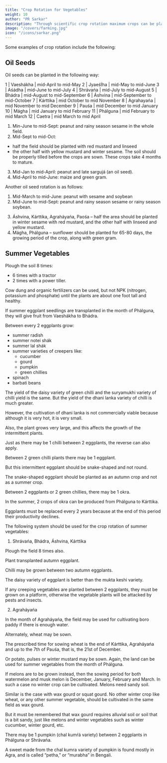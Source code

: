 ```yaml
---
title: "Crop Rotation for Vegetables"
weight: 10
author: "PR Sarkar"
description: "Through scientific crop rotation maximum crops can be planted in the minimum period of time and maximum crops can be planted in the minimum space"
image: "/covers/farming.jpg"
icon: "/icons/sarkar.png"
---
```




Some examples of crop rotation include the following:

## Oil Seeds

Oil seeds can be planted in the following way:


1 | Vaeshákha | mid-April to mid-May
2 | Jyaeśt́ha  | mid-May to mid-June
3 | Aśádha | mid-June to mid-July
4 | Shrávańa | mid-July to mid-August
5 | Bhádra | mid-August to mid-September
6 | Áshvina | mid-September to mid-October
7 | Kárttika |  mid October to mid November
8 | Agrahayańa | mid November to mid December
9 | Pauśa | mid December to mid January
10 | Mágha | mid January to mid February
11 | Phálguna | mid February to mid March
12 | Caetra | mid March to mid April


1. <!-- Aśáŕha, Shrávańa and Bhádra --> Min-June to mid-Sept: peanut and rainy season sesame in the whole field.
2. <!-- Áshvina --> Mid-Sept to mid-Oct:
- half the field should be planted with red mustard and linseed
- the other half with yellow mustard and winter sesame. 
The soil should be properly tilled before the crops are sown. These crops take 4 months to mature.
3. <!-- Mágha, Phálguna, Caetra --> Mid-Jan to mid-April: peanut and late sargujá (an oil seed).
4. Mid-April to mid-June: <!-- Vaeshákha, Jyaeśt́ha – --> maize and green gram.

Another oil seed rotation is as follows:

1. Mid-March to <!--  Caetra, Vaeshákha, Jyaeśt́ha --> mid-June: peanut with sesame and soybean
2. Mid-June to mid-Sept<!--  Aśáŕha, Shrávańa, Bhádra -->: peanut and rainy season sesame or rainy season soybean.
3) Áshvina, Kárttika, Agraháyańa, Paośa – half the area should be planted in winter sesame with red mustard, and the other half with linseed and yellow mustard.
4) Mágha, Phálguna – sunflower should be planted for 65-80 days, the growing period of the crop, along with green gram.




## Summer Vegetables

Plough the soil 8 times:
- 6 times with a tractor
- 2 times with a power tiller. 

Cow dung and organic fertilizers can be used, but not NPK (nitrogen, potassium and phosphate) until the plants are about one foot tall and healthy.

If summer eggplant seedlings are transplanted in the month of Phálguna, they will give fruit from Vaeshákha to Bhádra. 

Between every 2 eggplants grow:
- summer radish
- summer notei shák
- summer lal shák
- summer varieties of creepers like:
  - cucumber
  - gourd
  - pumpkin
  - green chillies
- spinach
- barbati beans

The yield of the daisy variety of green chilli and the suryamukhi variety of chilli yield is the same. But the yield of the dhani lanka variety of chilli is much greater. 

However, the cultivation of dhani lanka is not commercially viable because although it is very hot, it is very small. 

Also, the plant grows very large, and this affects the growth of the intermittent plants.

Just as there may be 1 chilli between 2 eggplants, the reverse can also apply.

Between 2 green chilli plants there may be 1 eggplant. 

But this intermittent eggplant should be snake-shaped and not round. 

The snake-shaped eggplant should be planted as an autumn crop and not as a summer crop. 

Between 2 eggplants or 2 green chillies, there may be 1 okra. 

In the summer, 2 crops of okra can be produced from Phálguna to Kárttika. 

Eggplants must be replaced every 2 years because at the end of this period their productivity declines.

The following system should be used for the crop rotation of summer vegetables:

1. Shrávańa, Bhádra, Áshvina, Kárttika

Plough the field 8 times also. 

Plant transplanted autumn eggplant. 

Chilli may be grown between two autumn eggplants. 

The daisy variety of eggplant is better than the mukta keshi variety. 

If any creeping vegetables are planted between 2 eggplants, they must be grown on a platform, otherwise the vegetable plants will be attacked by pests and insects.


2. Agraháyańa

In the month of Agraháyańa, the field may be used for cultivating boro paddy if there is enough water. 

Alternately, wheat may be sown. 

The prescribed time for sowing wheat is the end of Kárttika, Agraháyańa and up to the 7th of Pauśa, that is, the 21st of December. 

Or potato, pulses or winter mustard may be sown. Again, the land can be used for summer vegetables from the month of Phálguna.

If melons are to be grown instead, then the sowing period for both watermelon and musk melon is December, January, February and March. In such a case no winter crop can be cultivated. Melons need sandy soil.

Similar is the case with wax gourd or squat gourd. No other winter crop like wheat, or any other summer vegetable, should be cultivated in the same field as wax gourd. 

But it must be remembered that wax gourd requires alluvial soil or soil that is a bit sandy, just like melons and winter vegetables such as winter cucumber, winter gourd, etc.

There may be 1 pumpkin (chal kumŕá variety) between 2 eggplants in Phálguna or Shrávańa. 

A sweet made from the chal kumra variety of pumpkin is found mostly in Agra, and is called “petha,” or “murabha” in Bengali.


